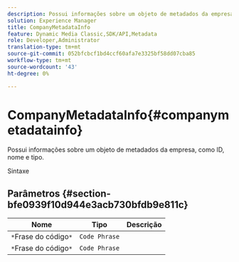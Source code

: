 ```yaml
---
description: Possui informações sobre um objeto de metadados da empresa, como ID, nome e tipo.
solution: Experience Manager
title: CompanyMetadataInfo
feature: Dynamic Media Classic,SDK/API,Metadata
role: Developer,Administrator
translation-type: tm+mt
source-git-commit: 052bfcbcf1bd4ccf60afa7e3325bf58dd07cba85
workflow-type: tm+mt
source-wordcount: '43'
ht-degree: 0%

---
```



# CompanyMetadataInfo{#companymetadatainfo}

Possui informações sobre um objeto de metadados da empresa, como ID, nome e tipo.

Sintaxe

## Parâmetros {#section-bfe0939f10d944e3acb730bfdb9e811c}

| Nome | Tipo | Descrição |
|---|---|---|
| `*`Frase do código`*` | `Code Phrase` |  |
| `*`Frase do código`*` | `Code Phrase` |  |

